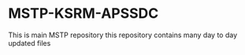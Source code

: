# MSTP-KSRM-APSSDC
This is main MSTP repository this repository contains many day to day updated files
